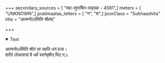 +++
secondary_sources = [ "महा-सुभाषित-सङ्ग्रहः - 4581",]
meters = [ "UNKNOWN",]
pratimaalaa_letters = [ "न", "श",]
jsonClass = "Subhaashita"
title = "आत्मनोऽर्धमिति श्रौतम्"

+++

<details open><summary>Text</summary>

आत्मनोऽर्धमिति श्रौतं सा रक्षति धनं प्रजा।  
शरीरं लोकयात्रां वै धर्मं स्वर्गमृषीन् पित् न्॥
</details>
